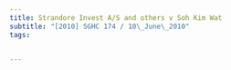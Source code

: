 ```yaml
---
title: Strandore Invest A/S and others v Soh Kim Wat 
subtitle: "[2010] SGHC 174 / 10\_June\_2010"
tags:


---
```


